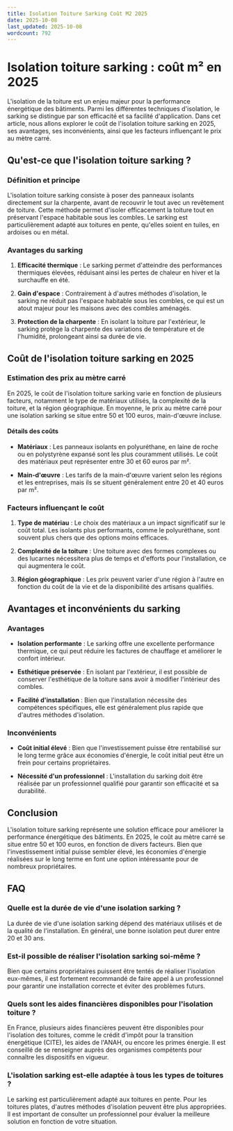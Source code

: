 ```yaml
---
title: Isolation Toiture Sarking Coût M2 2025
date: 2025-10-08
last_updated: 2025-10-08
wordcount: 792
---
```


# Isolation toiture sarking : coût m² en 2025

L'isolation de la toiture est un enjeu majeur pour la performance énergétique des bâtiments. Parmi les différentes techniques d'isolation, le sarking se distingue par son efficacité et sa facilité d'application. Dans cet article, nous allons explorer le coût de l'isolation toiture sarking en 2025, ses avantages, ses inconvénients, ainsi que les facteurs influençant le prix au mètre carré.

## Qu'est-ce que l'isolation toiture sarking ?

### Définition et principe

L'isolation toiture sarking consiste à poser des panneaux isolants directement sur la charpente, avant de recouvrir le tout avec un revêtement de toiture. Cette méthode permet d'isoler efficacement la toiture tout en préservant l'espace habitable sous les combles. Le sarking est particulièrement adapté aux toitures en pente, qu'elles soient en tuiles, en ardoises ou en métal.

### Avantages du sarking

1. **Efficacité thermique** : Le sarking permet d'atteindre des performances thermiques élevées, réduisant ainsi les pertes de chaleur en hiver et la surchauffe en été.
   
2. **Gain d'espace** : Contrairement à d'autres méthodes d'isolation, le sarking ne réduit pas l'espace habitable sous les combles, ce qui est un atout majeur pour les maisons avec des combles aménagés.

3. **Protection de la charpente** : En isolant la toiture par l'extérieur, le sarking protège la charpente des variations de température et de l'humidité, prolongeant ainsi sa durée de vie.

## Coût de l'isolation toiture sarking en 2025

### Estimation des prix au mètre carré

En 2025, le coût de l'isolation toiture sarking varie en fonction de plusieurs facteurs, notamment le type de matériaux utilisés, la complexité de la toiture, et la région géographique. En moyenne, le prix au mètre carré pour une isolation sarking se situe entre 50 et 100 euros, main-d'œuvre incluse.

#### Détails des coûts

- **Matériaux** : Les panneaux isolants en polyuréthane, en laine de roche ou en polystyrène expansé sont les plus couramment utilisés. Le coût des matériaux peut représenter entre 30 et 60 euros par m².
  
- **Main-d'œuvre** : Les tarifs de la main-d'œuvre varient selon les régions et les entreprises, mais ils se situent généralement entre 20 et 40 euros par m².

### Facteurs influençant le coût

1. **Type de matériau** : Le choix des matériaux a un impact significatif sur le coût total. Les isolants plus performants, comme le polyuréthane, sont souvent plus chers que des options moins efficaces.

2. **Complexité de la toiture** : Une toiture avec des formes complexes ou des lucarnes nécessitera plus de temps et d'efforts pour l'installation, ce qui augmentera le coût.

3. **Région géographique** : Les prix peuvent varier d'une région à l'autre en fonction du coût de la vie et de la disponibilité des artisans qualifiés.

## Avantages et inconvénients du sarking

### Avantages

- **Isolation performante** : Le sarking offre une excellente performance thermique, ce qui peut réduire les factures de chauffage et améliorer le confort intérieur.
  
- **Esthétique préservée** : En isolant par l'extérieur, il est possible de conserver l'esthétique de la toiture sans avoir à modifier l'intérieur des combles.

- **Facilité d'installation** : Bien que l'installation nécessite des compétences spécifiques, elle est généralement plus rapide que d'autres méthodes d'isolation.

### Inconvénients

- **Coût initial élevé** : Bien que l'investissement puisse être rentabilisé sur le long terme grâce aux économies d'énergie, le coût initial peut être un frein pour certains propriétaires.

- **Nécessité d'un professionnel** : L'installation du sarking doit être réalisée par un professionnel qualifié pour garantir son efficacité et sa durabilité.

## Conclusion

L'isolation toiture sarking représente une solution efficace pour améliorer la performance énergétique des bâtiments. En 2025, le coût au mètre carré se situe entre 50 et 100 euros, en fonction de divers facteurs. Bien que l'investissement initial puisse sembler élevé, les économies d'énergie réalisées sur le long terme en font une option intéressante pour de nombreux propriétaires.

## FAQ

### Quelle est la durée de vie d'une isolation sarking ?

La durée de vie d'une isolation sarking dépend des matériaux utilisés et de la qualité de l'installation. En général, une bonne isolation peut durer entre 20 et 30 ans.

### Est-il possible de réaliser l'isolation sarking soi-même ?

Bien que certains propriétaires puissent être tentés de réaliser l'isolation eux-mêmes, il est fortement recommandé de faire appel à un professionnel pour garantir une installation correcte et éviter des problèmes futurs.

### Quels sont les aides financières disponibles pour l'isolation toiture ?

En France, plusieurs aides financières peuvent être disponibles pour l'isolation des toitures, comme le crédit d'impôt pour la transition énergétique (CITE), les aides de l'ANAH, ou encore les primes énergie. Il est conseillé de se renseigner auprès des organismes compétents pour connaître les dispositifs en vigueur.

### L'isolation sarking est-elle adaptée à tous les types de toitures ?

Le sarking est particulièrement adapté aux toitures en pente. Pour les toitures plates, d'autres méthodes d'isolation peuvent être plus appropriées. Il est important de consulter un professionnel pour évaluer la meilleure solution en fonction de votre situation.
